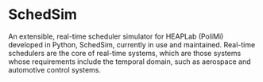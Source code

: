 # SchedSim
An extensible, real-time scheduler simulator for HEAPLab (PoliMi) developed in Python, SchedSim, currently in use and maintained. Real-time schedulers are the core of real-time systems, which are those systems whose requirements include the temporal domain, such as aerospace and automotive control systems.
